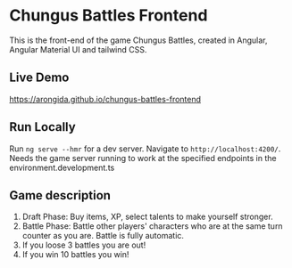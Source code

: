 # Chungus Battles Frontend

This is the front-end of the game Chungus Battles, created in Angular, Angular Material UI and tailwind CSS.

## Live Demo
https://arongida.github.io/chungus-battles-frontend

## Run Locally

Run `ng serve --hmr` for a dev server. Navigate to `http://localhost:4200/`. Needs the game server running to work at the specified endpoints in the environment.development.ts

## Game description

1. Draft Phase: Buy items, XP, select talents to make yourself stronger.
2. Battle Phase: Battle other players' characters who are at the same turn counter as you are. Battle is fully automatic.
3. If you loose 3 battles you are out!
4. If you win 10 battles you win!